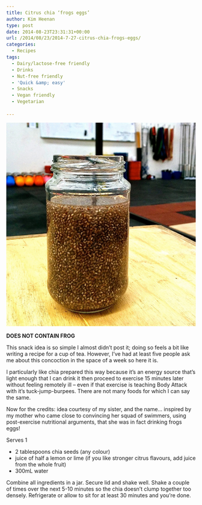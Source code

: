 ```yaml
---
title: Citrus chia ‘frogs eggs’
author: Kim Heenan
type: post
date: 2014-08-23T23:31:31+00:00
url: /2014/08/23/2014-7-27-citrus-chia-frogs-eggs/
categories:
  - Recipes
tags:
  - Dairy/lactose-free friendly
  - Drinks
  - Nut-free friendly
  - 'Quick &amp; easy'
  - Snacks
  - Vegan friendly
  - Vegetarian

---
```


![](chia-goup.jpg)

**DOES NOT CONTAIN FROG**

This snack idea is so simple I almost didn’t post it; doing so feels a bit like writing a recipe for a cup of tea. However, I’ve had at least five people ask me about this concoction in the space of a week so here it is.

<!--more-->

I particularly like chia prepared this way because it’s an energy source that’s light enough that I can drink it then proceed to exercise 15 minutes later without feeling remotely ill – even if that exercise is teaching Body Attack with it’s tuck-jump-burpees. There are not many foods for which I can say the same.

Now for the credits: idea courtesy of my sister, and the name… inspired by my mother who came close to convincing her squad of swimmers, using post-exercise nutritional arguments, that she was in fact drinking frogs eggs!

Serves 1

  * 2 tablespoons chia seeds (any colour)
  * juice of half a lemon or lime (if you like stronger citrus flavours, add juice from the whole fruit)
  * 300mL water

Combine all ingredients in a jar. Secure lid and shake well. Shake a couple of times over the next 5-10 minutes so the chia doesn’t clump together too densely. Refrigerate or allow to sit for at least 30 minutes and you’re done.
